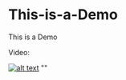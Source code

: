 # This-is-a-Demo
This is a Demo

Video: 

[![alt text](https://github.com/topics/youtube-video)](https://www.youtube.com/embed/uvA0441R4Z0)
 "" 
